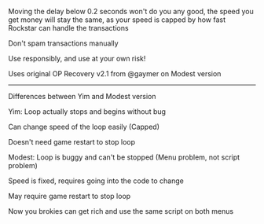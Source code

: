 Moving the delay below 0.2 seconds won't do you any good, the speed you get money will stay the same, as your speed is capped by how fast Rockstar can handle the transactions

Don't spam transactions manually

Use responsibly, and use at your own risk!

Uses original OP Recovery v2.1 from @gaymer  on Modest version

----------------------------
Differences between Yim and Modest version

Yim:
Loop actually stops and begins without bug

Can change speed of the loop easily (Capped)

Doesn't need game restart to stop loop



Modest:
Loop is buggy and can't be stopped (Menu problem, not script problem)

Speed is fixed, requires going into the code to change

May require game restart to stop loop


Now you brokies can get rich and use the same script on both menus

